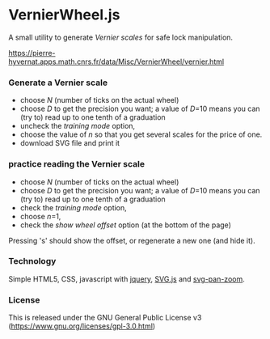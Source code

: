 # VernierWheel.js

A small utility to generate *Vernier scales* for safe lock manipulation.

  https://pierre-hyvernat.apps.math.cnrs.fr/data/Misc/VernierWheel/vernier.html

### Generate a Vernier scale

- choose *N* (number of ticks on the actual wheel)
- choose *D* to get the precision you want; a value of *D*=10 means you can
  (try to) read up to one tenth of a graduation
- uncheck the *training mode* option,
- choose the value of *n* so that you get several scales for the price of one.
- download SVG file and print it


### practice reading the Vernier scale

- choose *N* (number of ticks on the actual wheel)
- choose *D* to get the precision you want; a value of *D*=10 means you can
  (try to) read up to one tenth of a graduation
- check the *training mode* option,
- choose *n*=1,
- check the *show wheel offset* option (at the bottom of the page)

Pressing 's' should show the offset, or regenerate a new one (and hide it).


### Technology

Simple HTML5, CSS, javascript with [jquery](https://jquery.com/),
[SVG.js](http://svgjs.com) and
[svg-pan-zoom](https://github.com/ariutta/svg-pan-zoom).


### License

This is released under the GNU General Public License v3
(https://www.gnu.org/licenses/gpl-3.0.html)


